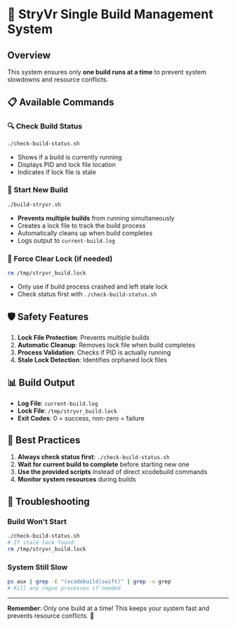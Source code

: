 # 🚀 StryVr Single Build Management System

## Overview
This system ensures only **one build runs at a time** to prevent system slowdowns and resource conflicts.

## 📋 Available Commands

### 🔍 Check Build Status
```bash
./check-build-status.sh
```
- Shows if a build is currently running
- Displays PID and lock file location
- Indicates if lock file is stale

### 🔨 Start New Build
```bash
./build-stryvr.sh
```
- **Prevents multiple builds** from running simultaneously
- Creates a lock file to track the build process
- Automatically cleans up when build completes
- Logs output to `current-build.log`

### 🚫 Force Clear Lock (if needed)
```bash
rm /tmp/stryvr_build.lock
```
- Only use if build process crashed and left stale lock
- Check status first with `./check-build-status.sh`

## 🛡️ Safety Features

1. **Lock File Protection**: Prevents multiple builds
2. **Automatic Cleanup**: Removes lock file when build completes
3. **Process Validation**: Checks if PID is actually running
4. **Stale Lock Detection**: Identifies orphaned lock files

## 📊 Build Output

- **Log File**: `current-build.log`
- **Lock File**: `/tmp/stryvr_build.lock`
- **Exit Codes**: 0 = success, non-zero = failure

## 🎯 Best Practices

1. **Always check status first**: `./check-build-status.sh`
2. **Wait for current build to complete** before starting new one
3. **Use the provided scripts** instead of direct xcodebuild commands
4. **Monitor system resources** during builds

## 🚨 Troubleshooting

### Build Won't Start
```bash
./check-build-status.sh
# If stale lock found:
rm /tmp/stryvr_build.lock
```

### System Still Slow
```bash
ps aux | grep -E "(xcodebuild|swift)" | grep -v grep
# Kill any rogue processes if needed
```

---

**Remember**: Only one build at a time! This keeps your system fast and prevents resource conflicts. 🚀 